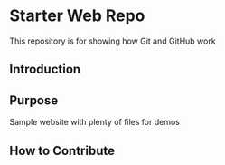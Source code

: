 # Starter Web Repo

This repository is for showing how Git and GitHub work

## Introduction


## Purpose

Sample website with plenty of files for demos

## How to Contribute 